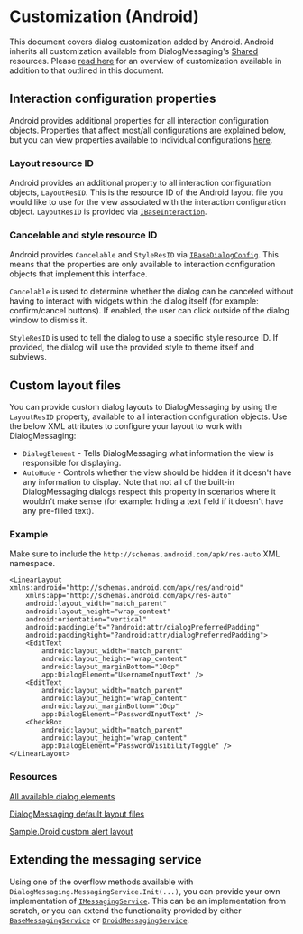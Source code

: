 # Customization (Android)

This document covers dialog customization added by Android. Android inherits all customization available from DialogMessaging's [Shared](https://github.com/lewisbennett/dialog-messaging/tree/release-1.0.0/src/DialogMessaging.Core/Platforms/Shared) resources. Please [read here](https://github.com/lewisbennett/dialog-messaging/tree/master/src/DialogMessaging.Core/Platforms/Shared/CUSTOMIZATION.md) for an overview of customization available in addition to that outlined in this document.

## Interaction configuration properties

Android provides additional properties for all interaction configuration objects. Properties that affect most/all configurations are explained below, but you can view properties available to individual configurations [here](https://github.com/lewisbennett/dialog-messaging/tree/master/src/DialogMessaging.Core/Platforms/Droid/Interactions).

### Layout resource ID

Android provides an additional property to all interaction configuration objects, `LayoutResID`. This is the resource ID of the Android layout file you would like to use for the view associated with the interaction configuration object. `LayoutResID` is provided via [`IBaseInteraction`](https://github.com/lewisbennett/dialog-messaging/blob/master/src/DialogMessaging.Core/Platforms/Droid/Interactions/Base/BaseInteraction.cs#L9).

### Cancelable and style resource ID

Android provides `Cancelable` and `StyleResID` via [`IBaseDialogConfig`](https://github.com/lewisbennett/dialog-messaging/blob/master/src/DialogMessaging.Core/Platforms/Droid/Interactions/Base/BaseDialogConfig.cs#L3). This means that the properties are only available to interaction configuration objects that implement this interface.

`Cancelable` is used to determine whether the dialog can be canceled without having to interact with widgets within the dialog itself (for example: confirm/cancel buttons). If enabled, the user can click outside of the dialog window to dismiss it.

`StyleResID` is used to tell the dialog to use a specific style resource ID. If provided, the dialog will use the provided style to theme itself and subviews.

## Custom layout files

You can provide custom dialog layouts to DialogMessaging by using the `LayoutResID` property, available to all interaction configuration objects. Use the below XML attributes to configure your layout to work with DialogMessaging:

* `DialogElement` - Tells DialogMessaging what information the view is responsible for displaying.
* `AutoHude` - Controls whether the view should be hidden if it doesn't have any information to display. Note that not all of the built-in DialogMessaging dialogs respect this property in scenarios where it wouldn't make sense (for example: hiding a text field if it doesn't have any pre-filled text).

### Example

Make sure to include the `http://schemas.android.com/apk/res-auto` XML namespace.

```
<LinearLayout xmlns:android="http://schemas.android.com/apk/res/android"
    xmlns:app="http://schemas.android.com/apk/res-auto"
    android:layout_width="match_parent"
    android:layout_height="wrap_content"
    android:orientation="vertical"
    android:paddingLeft="?android:attr/dialogPreferredPadding"
    android:paddingRight="?android:attr/dialogPreferredPadding">
    <EditText
        android:layout_width="match_parent"
        android:layout_height="wrap_content"
        android:layout_marginBottom="10dp"
        app:DialogElement="UsernameInputText" />
    <EditText
        android:layout_width="match_parent"
        android:layout_height="wrap_content"
        android:layout_marginBottom="10dp"
        app:DialogElement="PasswordInputText" />
    <CheckBox
        android:layout_width="match_parent"
        android:layout_height="wrap_content"
        app:DialogElement="PasswordVisibilityToggle" />
</LinearLayout>
```

### Resources

[All available dialog elements](https://github.com/lewisbennett/dialog-messaging/blob/master/src/DialogMessaging.Core/Platforms/Droid/Schema/DialogElement.cs)

[DialogMessaging default layout files](https://github.com/lewisbennett/dialog-messaging/tree/master/src/DialogMessaging.Core/Resources/layout)

[Sample.Droid custom alert layout](https://github.com/lewisbennett/dialog-messaging/blob/master/samples/Sample.Droid/Resources/layout/dialog_alert.xml)

## Extending the messaging service

Using one of the overflow methods available with `DialogMessaging.MessagingService.Init(...)`, you can provide your own implementation of [`IMessagingService`](https://github.com/lewisbennett/dialog-messaging/blob/master/src/DialogMessaging.Core/Platforms/Shared/IMessagingDelegate.cs). This can be an implementation from scratch, or you can extend the functionality provided by either [`BaseMessagingService`](https://github.com/lewisbennett/dialog-messaging/blob/master/src/DialogMessaging.Core/Platforms/Shared/Base/BaseMessagingService.cs) or [`DroidMessagingService`](https://github.com/lewisbennett/dialog-messaging/blob/master/src/DialogMessaging.Core/Platforms/Droid/DroidMessagingService.cs).
